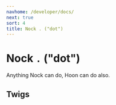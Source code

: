 ```yaml
---
navhome: /developer/docs/
next: true
sort: 4
title: Nock . ("dot")
---
```


# Nock `.` ("dot")

Anything Nock can do, Hoon can do also.

## Twigs

<list dataPreview="true" className="runes"></list>
